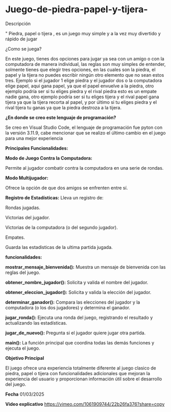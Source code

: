 # Juego-de-piedra-papel-y-tijera-
Descripción 

" Piedra, papel o tijera , es un juego muy simple y a la vez muy divertido y rápido de jugar
 
¿Como se juega?

En este juego, tienes dos opciones para  jugar ya sea  con un amigo o con la computadora de manera individual, las reglas son muy simples de entender, solmente tienes que elegir tres opciones, en las cuales son la piedra, el papel y la tijera no puedes escribir ningún otro elemento que no sean estos tres. Ejemplo si el jugador 1 elige piedra y el jugador dos o la computadora elige papel, aqui gana papel, ya que el papel envuelve a la piedra, otro ejemplo podría ser si tu eliges piedra y el rival piedra esto es un empate nadie gana, otro ejemplo podría ser si tu eliges tijera y el rival papel gana tijera ya que la tijera recorta al papel, y por último si tu eliges piedra y el rival tijera tu ganas ya que la piedra destroza a la tijera. 


**¿En donde se creo este lenguaje de programación?**

Se creo en Visual Studio Code, el lenguaje de programación fue pyton con la versión 3.11.9, cabe mencionar que se realizo el último cambio en el juego para una mejor experiencia


**Principales Funcionalidades:**


**Modo de Juego Contra la Computadora:**

Permite al jugador combatir contra la computadora en una serie de rondas.

**Modo Multijugador:**

Ofrece la opción de que dos amigos se enfrenten entre sí.

**Registro de Estadísticas:**
Lleva un registro de:

Rondas jugadas.

Victorias del jugador.

Victorias de la computadora (o del segundo jugador).

Empates.

Guarda las estadisticas de la ultima partida jugada.

**funcionalidades:** 

**mostrar_mensaje_bienvenida():**
Muestra un mensaje de bienvenida con las reglas del juego.

**obtener_nombre_jugador():**
Solicita y valida el nombre del jugador.


**obtener_eleccion_jugador():**
Solicita y valida la elección del jugador.

**determinar_ganador():**
Compara las elecciones del jugador y la computadora (o los dos jugadores) y determina el ganador.


**jugar_ronda():**
Ejecuta una ronda del juego, registrando el resultado y actualizando las estadísticas.


**jugar_de_nuevo():**
Pregunta si el jugador quiere jugar otra partida.


**main():**
La función principal que coordina todas las demás funciones y ejecuta el juego.


**Objetivo Principal**

El juego ofrece una experiencia totalmente diferente al juego clasico de piedra, papel o tijera con funcionalidades adicionales que mejoran la experiencia del usuario y proporcionan información útil sobre el desarrollo del juego. 

**Fecha**
01/03/2025

**Video explicativo**
https://vimeo.com/1061909744/22b26fa376?share=copy
